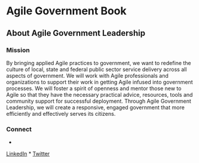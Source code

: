# Agile Government Book

## About Agile Government Leadership

### Mission

By bringing applied Agile practices to government, we want to redefine the culture of local, state and federal public sector service delivery across all aspects of government. We will work with Agile professionals and organizations to support their work in getting Agile infused into government processes. We will foster a spirit of openness and mentor those new to Agile so that they have the necessary practical advice, resources, tools and community support for successful deployment. Through Agile Government Leadership, we will create a responsive, engaged government that more efficiently and effectively serves its citizens.

### Connect 

* 
[LinkedIn](http://www.linkedin.com/groups/Agile-Gov-6642487?home=&gid=6642487&trk=anet_ug_hm&goback=%2Egmp_6642487)
* 
[Twitter](http://twitter.com/agilegovleaders)
